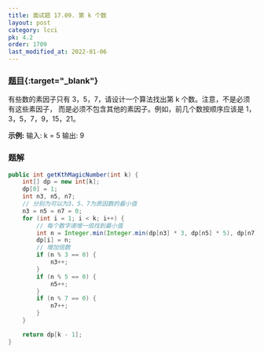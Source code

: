 ```yaml
---
title: 面试题 17.09. 第 k 个数
layout: post
category: lcci
pk: 4.2
order: 1709
last_modified_at: 2022-01-06
---
```


### [题目](https://leetcode-cn.com/get-kth-magic-number-lcci/){:target="_blank"}

有些数的素因子只有 3，5，7，请设计一个算法找出第 k 个数。注意，不是必须有这些素因子，
而是必须不包含其他的素因子。例如，前几个数按顺序应该是 1，3，5，7，9，15，21。

**示例:**
输入: k = 5
输出: 9

### 题解

```java
public int getKthMagicNumber(int k) {
    int[] dp = new int[k];
    dp[0] = 1;
    int n3, n5, n7;
    // 分别为可以为3、5、7为质因数的最小值
    n3 = n5 = n7 = 0;
    for (int i = 1; i < k; i++) {
        // 每个数字递增一倍找到最小值
        int n = Integer.min(Integer.min(dp[n3] * 3, dp[n5] * 5), dp[n7] * 7);
        dp[i] = n;
        // 增加倍数
        if (n % 3 == 0) {
            n3++;
        }
        if (n % 5 == 0) {
            n5++;
        }
        if (n % 7 == 0) {
            n7++;
        }
    }

    return dp[k - 1];
}
```